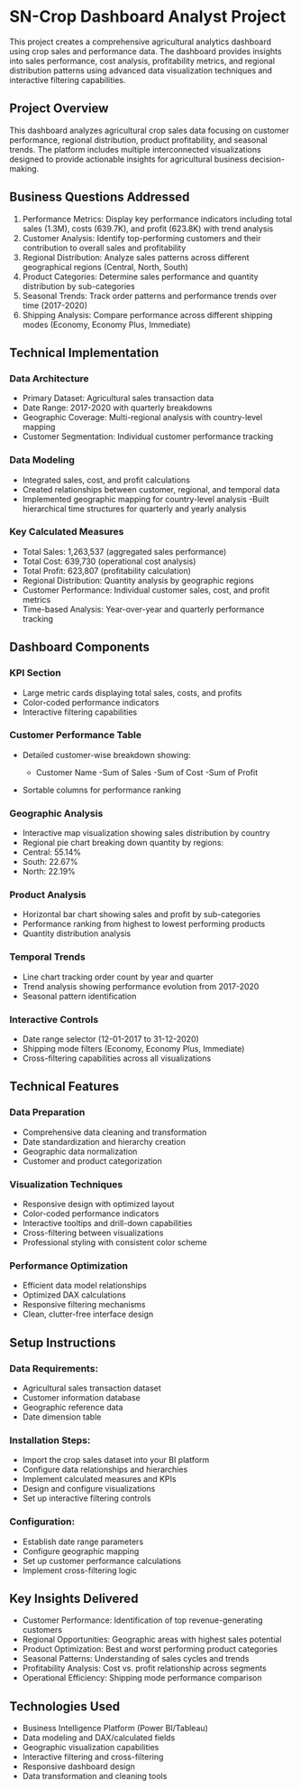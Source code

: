 # SN-Crop Dashboard Analyst Project 

This project creates a comprehensive agricultural analytics dashboard using crop sales and performance data. The dashboard provides insights into sales performance, cost analysis, profitability metrics, and regional distribution patterns using advanced data visualization techniques and interactive filtering capabilities.

## Project Overview

This dashboard analyzes agricultural crop sales data focusing on customer performance, regional distribution, product profitability, and seasonal trends. The platform includes multiple interconnected visualizations designed to provide actionable insights for agricultural business decision-making.

## Business Questions Addressed

1. Performance Metrics: Display key performance indicators including total sales (1.3M), costs (639.7K), and profit (623.8K) with trend analysis
2. Customer Analysis: Identify top-performing customers and their contribution to overall sales and profitability
3. Regional Distribution: Analyze sales patterns across different geographical regions (Central, North, South)
4. Product Categories: Determine sales performance and quantity distribution by sub-categories
5. Seasonal Trends: Track order patterns and performance trends over time (2017-2020)
6. Shipping Analysis: Compare performance across different shipping modes (Economy, Economy Plus, Immediate)

## Technical Implementation

###  Data Architecture
 - Primary Dataset: Agricultural sales transaction data
 - Date Range: 2017-2020 with quarterly breakdowns
 - Geographic Coverage: Multi-regional analysis with country-level mapping
 - Customer Segmentation: Individual customer performance tracking

 ### Data Modeling
 - Integrated sales, cost, and profit calculations
 - Created relationships between customer, regional, and temporal data
 - Implemented geographic mapping for country-level analysis
 -Built hierarchical time structures for quarterly and yearly analysis

### Key Calculated Measures
 - Total Sales: 1,263,537 (aggregated sales performance)
 - Total Cost: 639,730 (operational cost analysis)
 - Total Profit: 623,807 (profitability calculation)
 - Regional Distribution: Quantity analysis by geographic regions
 - Customer Performance: Individual customer sales, cost, and profit metrics
 - Time-based Analysis: Year-over-year and quarterly performance tracking

## Dashboard Components

### KPI Section

- Large metric cards displaying total sales, costs, and profits
- Color-coded performance indicators
- Interactive filtering capabilities

### Customer Performance Table

- Detailed customer-wise breakdown showing:
  - Customer Name
  -Sum of Sales
  -Sum of Cost
  -Sum of Profit

- Sortable columns for performance ranking

### Geographic Analysis

- Interactive map visualization showing sales distribution by country
- Regional pie chart breaking down quantity by regions:
- Central: 55.14%
- South: 22.67%
- North: 22.19%

### Product Analysis

- Horizontal bar chart showing sales and profit by sub-categories
- Performance ranking from highest to lowest performing products
- Quantity distribution analysis

### Temporal Trends

- Line chart tracking order count by year and quarter
- Trend analysis showing performance evolution from 2017-2020
- Seasonal pattern identification

### Interactive Controls

- Date range selector (12-01-2017 to 31-12-2020)
- Shipping mode filters (Economy, Economy Plus, Immediate)
- Cross-filtering capabilities across all visualizations

## Technical Features

### Data Preparation

 - Comprehensive data cleaning and transformation
 - Date standardization and hierarchy creation
 -  Geographic data normalization
 - Customer and product categorization

### Visualization Techniques

- Responsive design with optimized layout
- Color-coded performance indicators
- Interactive tooltips and drill-down capabilities
- Cross-filtering between visualizations
- Professional styling with consistent color scheme

### Performance Optimization

- Efficient data model relationships
- Optimized DAX calculations
- Responsive filtering mechanisms
- Clean, clutter-free interface design

## Setup Instructions

### Data Requirements:

- Agricultural sales transaction dataset
- Customer information database
- Geographic reference data
- Date dimension table


### Installation Steps:

- Import the crop sales dataset into your BI platform
- Configure data relationships and hierarchies
- Implement calculated measures and KPIs
- Design and configure visualizations
- Set up interactive filtering controls


### Configuration:

- Establish date range parameters
- Configure geographic mapping
- Set up customer performance calculations
- Implement cross-filtering logic



## Key Insights Delivered

- Customer Performance: Identification of top revenue-generating customers
- Regional Opportunities: Geographic areas with highest sales potential
- Product Optimization: Best and worst performing product categories
- Seasonal Patterns: Understanding of sales cycles and trends
- Profitability Analysis: Cost vs. profit relationship across segments
- Operational Efficiency: Shipping mode performance comparison


## Technologies Used

- Business Intelligence Platform (Power BI/Tableau)
- Data modeling and DAX/calculated fields
- Geographic visualization capabilities
- Interactive filtering and cross-filtering
- Responsive dashboard design
- Data transformation and cleaning tools


